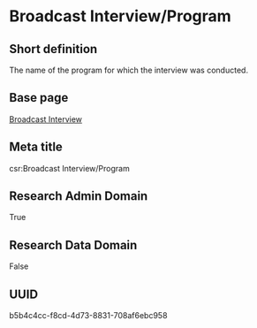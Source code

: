 # Broadcast Interview/Program
## Short definition
The name of the program for which the interview was conducted.
## Base page
[Broadcast Interview](../../Objects/Broadcast%20Interview.md)
## Meta title
csr:Broadcast Interview/Program
## Research Admin Domain
True
## Research Data Domain
False
## UUID
b5b4c4cc-f8cd-4d73-8831-708af6ebc958
